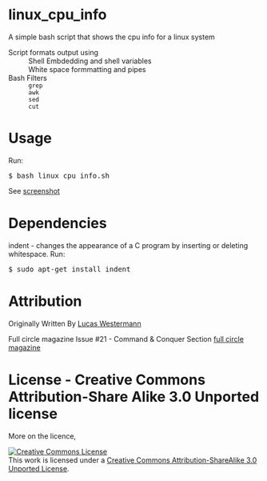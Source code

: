 # linux_cpu_info
A simple bash script that shows the cpu info for a linux system

<dl>
    <dt>Script formats output using<dt>
        <dd>Shell Embdedding and shell variables</dd>
        <dd>White space formmatting and pipes</dd>
    <dt>Bash Filters<dt>
        <dd><code>grep</code></dd>
        <dd><code>awk</code></dd>
        <dd><code>sed</code></dd>
        <dd><code>cut</code></dd>
</dl>

Usage
=====
Run:
<pre>
$ <kbd>bash linux_cpu_info.sh</kbd>
</pre>

See [screenshot](program_screenshot.png)

Dependencies
============
indent - changes  the  appearance  of  a  C program by inserting or deleting whitespace.
Run:
<pre>
$ <kbd>sudo apt-get install indent</kbd>
</pre>




Attribution
===========
Originally Written By
[Lucas Westermann](http://lswest-ubuntu.blogspot.com)


Full circle magazine Issue #21 - Command &amp; Conquer Section
[full circle magazine](www.fullcirclemagazine.org)

License - Creative Commons Attribution-Share Alike 3.0 Unported license
==========================================================================
More on the licence, 

<a rel="license" href="http://creativecommons.org/licenses/by-sa/3.0/"><img alt="Creative Commons License" style="border-width:0" src="https://i.creativecommons.org/l/by-sa/3.0/88x31.png" /></a><br />This work is licensed under a <a rel="license" href="http://creativecommons.org/licenses/by-sa/3.0/">Creative Commons Attribution-ShareAlike 3.0 Unported License</a>.

